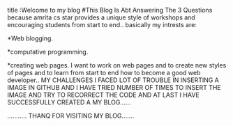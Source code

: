    title :Welcome to my blog
 #This Blog Is Abt Answering The 3 Questions
 because amrita cs star provides a unique style of workshops and encouraging students from start to end..
 basically my intrests are:


*Web blogging.


*computative programming.


*creating web pages.
I want to work on web pages and to create new styles of pages and to learn from start to end how to become a good web developer..
MY CHALLENGES
I FACED LOT OF TROUBLE IN INSERTING A IMAGE IN GITHUB AND I HAVE TRIED NUMBER OF TIMES TO INSERT THE IMAGE AND TRY TO RECORRECT THE CODE AND AT LAST I HAVE SUCCESSFULLY CREATED A MY BLOG......

........... THANQ FOR VISITING MY BLOG.......
 
